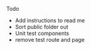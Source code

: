 Todo

- Add instructions to read me
- Sort public folder out
- Unit test components
- remove test route and page
